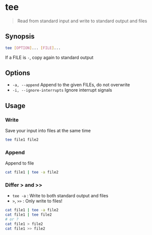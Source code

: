 # tee

> Read from standard input and write to standard output and files

## Synopsis

```bash
tee [OPTION]... [FILE]...
```

If a FILE is `-`, copy again to standard output

## Options

- `-a, --append` Append to the given FILEs, do not overwrite
- `-i, --ignore-interrupts` Ignore interrupt signals

## Usage

### Write

Save your input into files at the same time

```bash
tee file1 file2
```

### Append

Append to file

```bash
cat file1 | tee -a file2
```

### Differ \> and \>>

- `tee -a` : Write to both standard output and files
- `>`, `>>` : Only write to files!

```bash
cat file1 | tee -a file2
cat file1 | tee file2
# or ?
cat file1 > file2
cat file1 >> file2
```